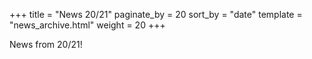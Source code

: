 +++
title = "News 20/21"
paginate_by = 20
sort_by = "date"
template = "news_archive.html"
weight = 20
+++

News from 20/21!

